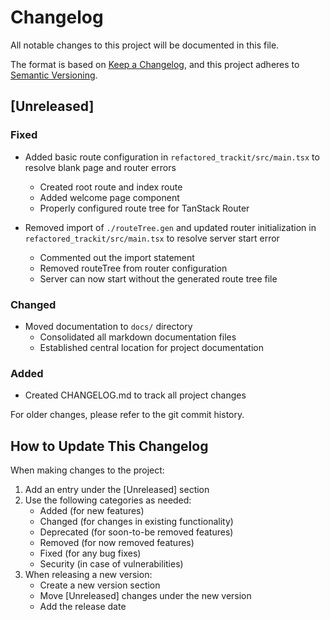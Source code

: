 # Changelog

All notable changes to this project will be documented in this file.

The format is based on [Keep a Changelog](https://keepachangelog.com/en/1.0.0/),
and this project adheres to [Semantic Versioning](https://semver.org/spec/v2.0.0.html).

## [Unreleased]

### Fixed
- Added basic route configuration in `refactored_trackit/src/main.tsx` to resolve blank page and router errors
  - Created root route and index route
  - Added welcome page component
  - Properly configured route tree for TanStack Router

- Removed import of `./routeTree.gen` and updated router initialization in `refactored_trackit/src/main.tsx` to resolve server start error
  - Commented out the import statement
  - Removed routeTree from router configuration
  - Server can now start without the generated route tree file

### Changed
- Moved documentation to `docs/` directory
  - Consolidated all markdown documentation files
  - Established central location for project documentation

### Added
- Created CHANGELOG.md to track all project changes

For older changes, please refer to the git commit history.

## How to Update This Changelog

When making changes to the project:
1. Add an entry under the [Unreleased] section
2. Use the following categories as needed:
   - Added (for new features)
   - Changed (for changes in existing functionality)
   - Deprecated (for soon-to-be removed features)
   - Removed (for now removed features)
   - Fixed (for any bug fixes)
   - Security (in case of vulnerabilities)
3. When releasing a new version:
   - Create a new version section
   - Move [Unreleased] changes under the new version
   - Add the release date 